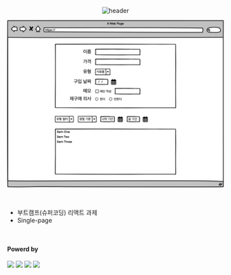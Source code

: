 <div align="center">

  ![header](https://capsule-render.vercel.app/api?type=waving&color=4078c0&height=180&section=header&text=가계부%20Clone&fontSize=45&animation=fadeIn&fontAlignY=38&desc=yonghun16&descAlignY=55&descAlign=85)

  <a href="https://budgetingapp-zeta.vercel.app/"><img src="https://raw.githubusercontent.com/yonghun16/budgeting_app/refs/heads/main/preview.webp" width=800px /></a>
	
</div>

</br>

<ul>
  <li>
      부트캠프(슈퍼코딩) 리액트 과제
  </li>
	<li>
		Single-page
	</li>
</ul>

</br>

<h4>Powerd by</h4>
<div>
	<!-- HTML --><a href="https://html.spec.whatwg.org/"><img src="https://img.shields.io/badge/HTML5-E34F26?style=flat&logo=HTML5&logoColor=white" /></a>
	<!-- CSS --><a href="https://www.w3.org/Style/CSS/"><img src="https://img.shields.io/badge/CSS3-1572B6?style=flat&logo=CSS3&logoColor=white" /></a>
	<!-- JavaScript --><a href="https://www.ecma-international.org/"><img src="https://img.shields.io/badge/JavaScript-F7DF1E?style=flat&logo=JavaScript&logoColor=white" /></a>
  <!-- React --><a href="https://reactjs.org/"><img src="https://img.shields.io/badge/React-58B4CD?style=flat&logo=React&logoColor=white" /></a>
  
</div>

